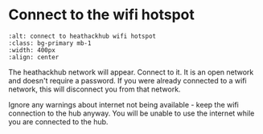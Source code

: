 # Connect to the wifi hotspot

```{image} connect-to-heathackhub.png
:alt: connect to heathackhub wifi hotspot
:class: bg-primary mb-1
:width: 400px
:align: center
```
The heathackhub network will appear.  Connect to it.  It is an open network and doesn't require a password. If you were already connected to a wifi network, this will disconnect you from that network.

Ignore any warnings about internet not being available - keep the wifi connection to the hub anyway. You will be unable to use the internet while you are connected to the hub.
